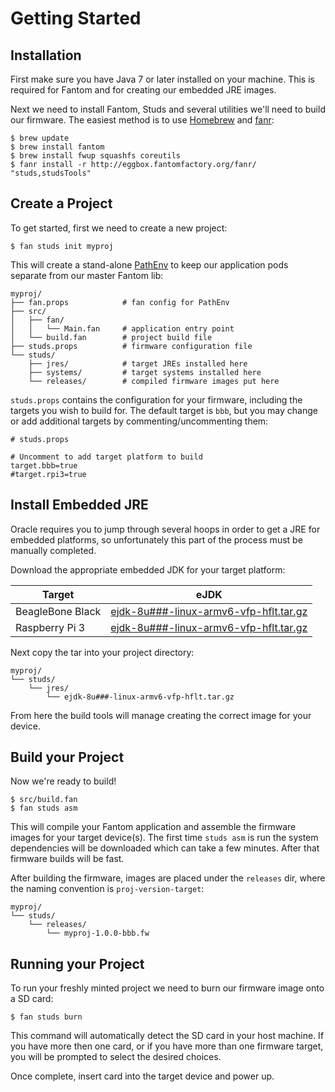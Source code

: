 # Getting Started

## Installation

First make sure you have Java 7 or later installed on your machine.  This is
required for Fantom and for creating our embedded JRE images.

Next we need to install Fantom, Studs and several utilities we'll need to build
our firmware.  The easiest method is to use [Homebrew](http://brew.sh) and
[fanr](http://fantom.org/doc/docFanr/Tool):

    $ brew update
    $ brew install fantom
    $ brew install fwup squashfs coreutils
    $ fanr install -r http://eggbox.fantomfactory.org/fanr/ "studs,studsTools"

## Create a Project

To get started, first we need to create a new project:

    $ fan studs init myproj

This will create a stand-alone [PathEnv](http://fantom.org/doc/docLang/Env#PathEnv)
to keep our application pods separate from our master Fantom lib:

    myproj/
    ├── fan.props            # fan config for PathEnv
    ├── src/
    │   ├── fan/
    │   │   └── Main.fan     # application entry point
    │   └── build.fan        # project build file
    ├── studs.props          # firmware configuration file
    └── studs/
        ├── jres/            # target JREs installed here
        ├── systems/         # target systems installed here
        └── releases/        # compiled firmware images put here

`studs.props` contains the configuration for your firmware, including the
targets you wish to build for. The default target is `bbb`, but you may change
or add additional targets by commenting/uncommenting them:

    # studs.props

    # Uncomment to add target platform to build
    target.bbb=true
    #target.rpi3=true

## Install Embedded JRE

Oracle requires you to jump through several hoops in order to get a JRE for
embedded platforms, so unfortunately this part of the process must be manually
completed.

Download the appropriate embedded JDK for your target platform:

Target           | eJDK
-----------------|-------------------------------------------------------------
BeagleBone Black | [ejdk-8u###-linux-armv6-vfp-hflt.tar.gz](http://www.oracle.com/technetwork/java/embedded/embedded-se/downloads/javase-embedded-downloads-2209751.html)
Raspberry Pi 3   | [ejdk-8u###-linux-armv6-vfp-hflt.tar.gz](http://www.oracle.com/technetwork/java/embedded/embedded-se/downloads/javase-embedded-downloads-2209751.html)

Next copy the tar into your project directory:

    myproj/
    └── studs/
        └── jres/
            └── ejdk-8u###-linux-armv6-vfp-hflt.tar.gz

From here the build tools will manage creating the correct image for your device.

## Build your Project

Now we're ready to build!

    $ src/build.fan
    $ fan studs asm

This will compile your Fantom application and assemble the firmware images for
your target device(s). The first time `studs asm` is run the system
dependencies will be downloaded which can take a few minutes. After that
firmware builds will be fast.

After building the firmware, images are placed under the `releases` dir, where
the naming convention is `proj-version-target`:

    myproj/
    └── studs/
        └── releases/
            └── myproj-1.0.0-bbb.fw

## Running your Project

To run your freshly minted project we need to burn our firmware image onto a
SD card:

    $ fan studs burn

This command will automatically detect the SD card in your host machine.  If you
have more then one card, or if you have more than one firmware target, you will
be prompted to select the desired choices.

Once complete, insert card into the target device and power up.


